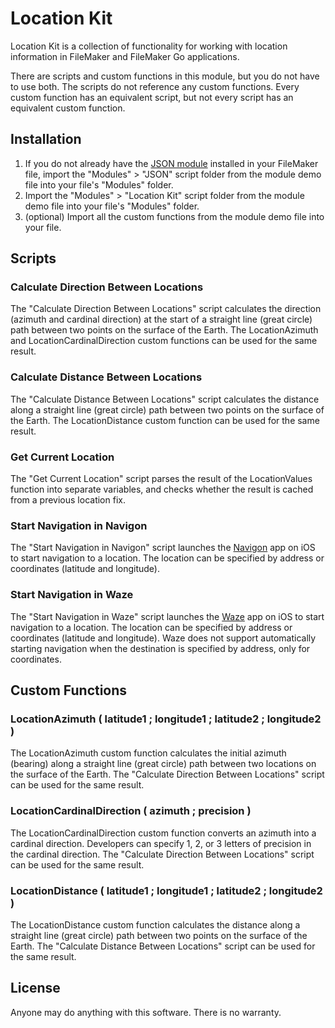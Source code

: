# Location Kit

Location Kit is a collection of functionality for working with location information in FileMaker and FileMaker Go applications.

There are scripts and custom functions in this module, but you do not have to use both. The scripts do not reference any custom functions. Every custom function has an equivalent script, but not every script has an equivalent custom function.

## Installation

1. If you do not already have the [JSON module](http://www.modularfilemaker.org/2013/08/json/) installed in your FileMaker file, import the "Modules" > "JSON" script folder from the module demo file into your file's "Modules" folder.
2. Import the "Modules" > "Location Kit" script folder from the module demo file into your file's "Modules" folder.
3. (optional) Import all the custom functions from the module demo file into your file.

## Scripts

### Calculate Direction Between Locations

The "Calculate Direction Between Locations" script calculates the direction (azimuth and cardinal direction) at the start of a straight line (great circle) path between two points on the surface of the Earth. The LocationAzimuth and LocationCardinalDirection custom functions can be used for the same result.

### Calculate Distance Between Locations

The "Calculate Distance Between Locations" script calculates the distance along a straight line (great circle) path between two points on the surface of the Earth. The LocationDistance custom function can be used for the same result.

### Get Current Location

The "Get Current Location" script parses the result of the LocationValues function into separate variables, and checks whether the result is cached from a previous location fix.

### Start Navigation in Navigon

The "Start Navigation in Navigon" script launches the [Navigon](https://itunes.apple.com/us/app/navigon-north-america/id321506742?mt=8&uo=4) app on iOS to start navigation to a location. The location can be specified by address or coordinates (latitude and longitude).

### Start Navigation in Waze

The "Start Navigation in Waze" script launches the [Waze](https://itunes.apple.com/us/app/waze-social-gps-maps-traffic/id323229106?mt=8&uo=4) app on iOS to start navigation to a location. The location can be specified by address or coordinates (latitude and longitude). Waze does not support automatically starting navigation when the destination is specified by address, only for coordinates.

## Custom Functions

### LocationAzimuth ( latitude1 ; longitude1 ; latitude2 ; longitude2 )

The LocationAzimuth custom function calculates the initial azimuth (bearing) along a straight line (great circle) path between two locations on the surface of the Earth. The "Calculate Direction Between Locations" script can be used for the same result.

### LocationCardinalDirection ( azimuth ; precision )

The LocationCardinalDirection custom function converts an azimuth into a cardinal direction. Developers can specify 1, 2, or 3 letters of precision in the cardinal direction. The "Calculate Direction Between Locations" script can be used for the same result.

### LocationDistance ( latitude1 ; longitude1 ; latitude2 ; longitude2 )

The LocationDistance custom function calculates the distance along a straight line (great circle) path between two points on the surface of the Earth. The "Calculate Distance Between Locations" script can be used for the same result.

## License

Anyone may do anything with this software. There is no warranty.